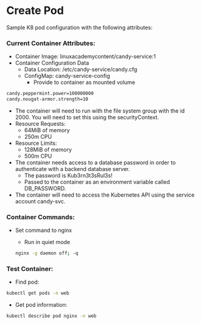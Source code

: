 # Create Pod

Sample K8 pod configuration with the following attributes:

### Current Container Attributes:

- Container Image: linuxacademycontent/candy-service:1
- Container Configuration Data
    - Data Location: /etc/candy-service/candy.cfg
    - ConfigMap: candy-service-config
        - Provide to container as mounted volume 
```bash
candy.peppermint.power=100000000
candy.nougat-armor.strength=10
```
- The container will need to run with the file system group with the id 2000. You will need to set this using the securityContext.
- Resource Requests:
    - 64MiB of memory
    - 250m CPU 
- Resource Limits: 
    - 128MiB of memory
    - 500m CPU
- The container needs access to a database password in order to authenticate with a backend database server. 
    - The password is Kub3rn3t3sRul3s!
    - Passed to the container as an environment variable called DB_PASSWORD.
- The container will need to access the Kubernetes API using the service account candy-svc.

### Container Commands:

- Set command to nginx
    - Run in quiet mode

    ```bash
    nginx -g daemon off; -q
    ```

### Test Container:

- Find pod:

```bash
kubectl get pods -n web 
```

- Get pod information:

```bash
kubectl describe pod nginx -n web
```